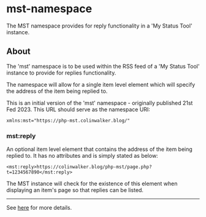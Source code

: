 # mst-namespace
The MST namespace provides for reply functionality in a 'My Status Tool' instance.

## About
						
The 'mst' namespace is to be used within the RSS feed of a 'My Status Tool' instance to provide for replies functionality.

The namespace will allow for a single item level element which will specify the address of the item being replied to.

This is an initial version of the 'mst' namespace - originally published 21st Fed 2023. This URL should serve as the namespace URI:

```
xmlns:mst="https://php-mst.colinwalker.blog/"
```

### mst:reply

An optional item level element that contains the address of the item being replied to. It has no attributes and is simply stated as below:
						
```
<mst:reply>https://colinwalker.blog/php-mst/page.php?t=1234567890</mst:reply>
```

The MST instance will check for the existence of this element when displaying an item's page so that replies can be listed.

----

See [here](https://php-mst.colinwalker.blog/more/) for more details. 
